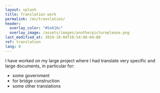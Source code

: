 ```yaml
---
layout: splash
title: Translation work
permalink: /en/translation/
header:
  overlay_color: "#5e616c"
  overlay_image: /assets/images/anotherpictureplease.png
last_modified_at: 2019-10-04T10:54:48-04:00
ref: translation
lang: 0
---
```


I have worked on my large project where I had translate very specific and large documents, in particular for:

- some government
- for bridge construction
- some other translations

